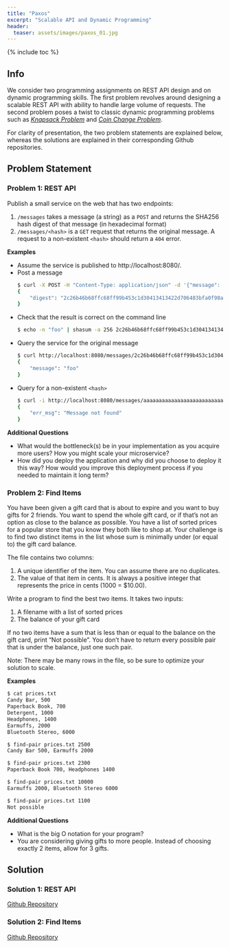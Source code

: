 ```yaml
---
title: "Paxos"
excerpt: "Scalable API and Dynamic Programming"
header:
  teaser: assets/images/paxos_01.jpg
---
```


{% include toc %}

## Info

We consider two programming assignments on REST API design and on dynamic programming skills. The first problem revolves around designing a scalable REST API with ability to handle large volume of requests. The second problem poses a twist to classic dynamic programming problems such as [*Knapsack Problem*](https://en.wikipedia.org/wiki/Knapsack_problem) and [*Coin Change Problem*](https://en.wikipedia.org/wiki/Change-making_problem).

For clarity of presentation, the two problem statements are explained below, whereas the solutions are explained in their corresponding Github repositories.

## Problem Statement

### Problem 1: REST API

Publish a small service on the web that has two endpoints:
1. `/messages` takes a message (a string) as a `POST` and returns the SHA256 hash digest of that message (in hexadecimal format)
2. `/messages/<hash>` is a `GET` request that returns the original message. A request to a non-existent `<hash>` should return a `404` error.

**Examples**

+ Assume the service is published to http://localhost:8080/.
+ Post a message
    ```bash
    $ curl -X POST -H "Content-Type: application/json" -d '{"message": "foo"}' http://localhost:8080/messages
    {
        "digest": "2c26b46b68ffc68ff99b453c1d30413413422d706483bfa0f98a5e886266e7ae"
    }
    ```
+ Check that the result is correct on the command line
    ```bash
    $ echo -n "foo" | shasum -a 256 2c26b46b68ffc68ff99b453c1d30413413422d706483bfa0f98a5e886266e7ae -
    ```
+ Query the service for the original message
    ```bash
    $ curl http://localhost:8080/messages/2c26b46b68ffc68ff99b453c1d30413413422d706483bfa0f98a5e886266e7ae
    {
        "message": "foo"
    }
    ```
+ Query for a non-existent `<hash>`
    ```bash
    $ curl -i http://localhost:8080/messages/aaaaaaaaaaaaaaaaaaaaaaaaaaaaaaaaaaaaaaaaaaaaaaaaaaaaaaaaaaaaaaaa 
    {
        "err_msg": "Message not found"
    }
    ```

**Additional Questions**

+ What would the bottleneck(s) be in your implementation as you acquire more users? How you might scale your microservice?
+ How did you deploy the application and why did you choose to deploy it this way? How would you improve this deployment process if you needed to maintain it long term?

### Problem 2: Find Items

You have been given a gift card that is about to expire and you want to buy gifts for 2 friends. You want to spend the whole gift card, or if that’s not an option as close to the balance as possible. You have a list of sorted prices for a popular store that you know they both like to shop at. Your challenge is to find two distinct items in the list whose sum is minimally under (or equal to) the gift card balance.

The file contains two columns:
1. A unique identifier of the item. You can assume there are no duplicates.
2. The value of that item in cents. It is always a positive integer that represents the price in cents (1000 = $10.00).

Write a program to find the best two items. It takes two inputs:
1. A filename with a list of sorted prices
2. The balance of your gift card

If no two items have a sum that is less than or equal to the balance on the gift card, print “Not possible”. You don’t have to return every possible pair that is under the balance, just one such pair.

Note: There may be many rows in the file, so be sure to optimize your solution to scale.

**Examples**

```bash
$ cat prices.txt
Candy Bar, 500
Paperback Book, 700
Detergent, 1000
Headphones, 1400
Earmuffs, 2000
Bluetooth Stereo, 6000
```
```bash
$ find-pair prices.txt 2500
Candy Bar 500, Earmuffs 2000
```
```bash
$ find-pair prices.txt 2300
Paperback Book 700, Headphones 1400
```
```bash
$ find-pair prices.txt 10000
Earmuffs 2000, Bluetooth Stereo 6000
```
```bash
$ find-pair prices.txt 1100
Not possible
```

**Additional Questions**

+ What is the big O notation for your program?
+ You are considering giving gifts to more people. Instead of choosing exactly 2 items, allow for 3 gifts.

## Solution

### Solution 1: REST API
[Github Repository](https://github.com/Adaickalavan/paxos/tree/master/RESTApi)

### Solution 2: Find Items
[Github Repository](https://github.com/Adaickalavan/paxos/tree/master/FindItems)
